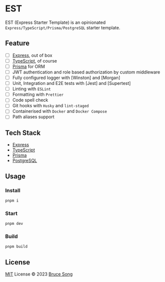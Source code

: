 # EST

EST (Express Starter Template) is an opinionated `Express/TypeScript/Prisma/PostgreSQL` starter template.

## Feature

- [ ] [Express](https://expressjs.com/), out of box
- [ ] [TypeScript](https://www.typescriptlang.org/), of course
- [ ] [Prisma](https://www.prisma.io/) for ORM
- [ ] JWT authentication and role based authorization by custom middleware
- [ ] Fully configured logger with [Winston] and [Morgan]
- [ ] Unit, Integration and E2E tests with [Jest] and [Supertest]
- [ ] Linting with `ESLint`
- [ ] Formatting with `Prettier`
- [ ] Code spell check
- [ ] Git hooks with `Husky` and `lint-staged`
- [ ] Containerised with `Docker` and `Docker Compose`
- [ ] Path aliases support

## Tech Stack

- [Express](https://expressjs.com/)
- [TypeScript](https://www.typescriptlang.org/)
- [Prisma](https://www.prisma.io/)
- [PostgreSQL](https://www.postgresql.org/)

## Usage

### Install

```bash
pnpm i
```

### Start

```bash
pnpm dev
```

### Build

```bash
pnpm build
```

## License

[MIT](/LICENSE) License &copy; 2023 [Bruce Song](https://github.com/recallwei)
